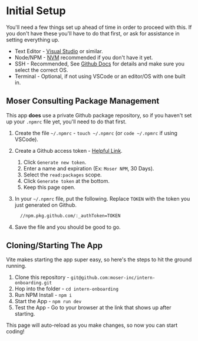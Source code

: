 # Initial Setup

You'll need a few things set up ahead of time in order to proceed with this. If you don't have these you'll have to do that first, or ask for assistance in setting everything up.

- Text Editor - [Visual Studio](https://code.visualstudio.com/download) or similar.
- Node/NPM - [NVM](https://github.com/nvm-sh/nvm) recommended if you don't have it yet.
- SSH - Recommended, See [Github Docs](https://docs.github.com/en/authentication/connecting-to-github-with-ssh/generating-a-new-ssh-key-and-adding-it-to-the-ssh-agent) for details and make sure you select the correct OS.
- Terminal - Optional, if not using VSCode or an editor/OS with one built in.

## Moser Consulting Package Management

This app **does** use a private Github package repository, so if you haven't set up your `.npmrc` file yet, you'll need to do that first.

1. Create the file `~/.npmrc` - `touch ~/.npmrc` (or `code ~/.npmrc` if using VSCode).
1. Create a Github access token - [Helpful Link](https://github.com/settings/tokens).
    1. Click `Generate new token`.
    1. Enter a name and expiration (Ex: `Moser NPM`, 30 Days).
    1. Select the `read:packages` scope.
    1. Click `Generate token` at the bottom.
    1. Keep this page open.
1. In your `~/.npmrc` file, put the following. Replace `TOKEN` with the token you just generated on Github.

    ```txt
      //npm.pkg.github.com/:_authToken=TOKEN
    ```

1. Save the file and you should be good to go.

## Cloning/Starting The App

Vite makes starting the app super easy, so here's the steps to hit the ground running.

1. Clone this repository - `git@github.com:moser-inc/intern-onboarding.git`
1. Hop into the folder - `cd intern-onboarding`
1. Run NPM Install - `npm i`
1. Start the App - `npm run dev`
1. Test the App - Go to your browser at the link that shows up after starting.

This page will auto-reload as you make changes, so now you can start coding!
